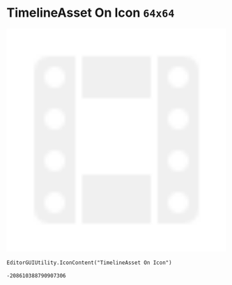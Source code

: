 # TimelineAsset On Icon `64x64`
<img src="/img/TimelineAsset%20On%20Icon.png" width=512 height=512>

``` CSharp
EditorGUIUtility.IconContent("TimelineAsset On Icon")
```
```
-208610388790907306
```
